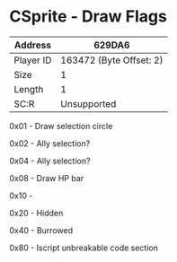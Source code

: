 #  CSprite - Draw Flags
Address   | 629DA6
----------|-------------
Player ID | 163472 (Byte Offset: 2)
Size 	  | 1
Length 	  | 1
SC:R      | Unsupported

0x01 - Draw selection circle
0x02 - Ally selection?
0x04 - Ally selection?
0x08 - Draw HP bar
0x10 - 
0x20 - Hidden
0x40 - Burrowed
0x80 - Iscript unbreakable code section
